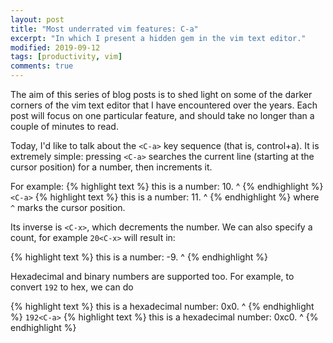 ```yaml
---
layout: post
title: "Most underrated vim features: C-a"
excerpt: "In which I present a hidden gem in the vim text editor."
modified: 2019-09-12
tags: [productivity, vim]
comments: true
---
```


The aim of this series of blog posts is to shed light on some of the
darker corners of the vim text editor that I have encountered over the
years. Each post will focus on one particular feature, and should take
no longer than a couple of minutes to read.

Today, I'd like to talk about the `<C-a>` key sequence (that is,
control+a). It is extremely simple: pressing `<C-a>` searches the
current line (starting at the cursor position) for a number, then
increments it.

For example:
{% highlight text %}
this is a number: 10.
^
{% endhighlight %}
`<C-a>`
{% highlight text %}
this is a number: 11.
                   ^
{% endhighlight %}
where `^` marks the cursor position.

Its inverse is `<C-x>`, which decrements the number.
We can also specify a count, for example `20<C-x>` will result in:

{% highlight text %}
this is a number: -9.
                   ^
{% endhighlight %}

Hexadecimal and binary numbers are supported too.
For example, to convert `192` to hex, we can do

{% highlight text %}
this is a hexadecimal number: 0x0.
^
{% endhighlight %}
`192<C-a>`
{% highlight text %}
this is a hexadecimal number: 0xc0.
                                 ^
{% endhighlight %}
